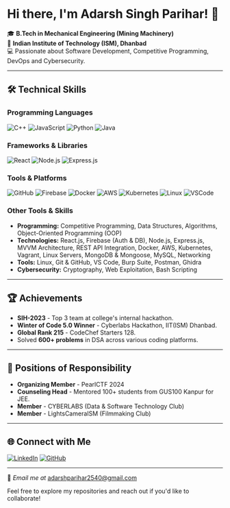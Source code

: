 # Hi there, I'm Adarsh Singh Parihar! 👋

🎓 **B.Tech in Mechanical Engineering (Mining Machinery)**  
📍 **Indian Institute of Technology (ISM), Dhanbad**  
💻 Passionate about Software Development, Competitive Programming, DevOps and Cybersecurity.

---

## 🛠️ Technical Skills

### Programming Languages
![C++](https://img.shields.io/badge/C++-00599C?style=flat-square&logo=c%2B%2B&logoColor=white)  ![JavaScript](https://img.shields.io/badge/JavaScript-F7DF1E?style=flat-square&logo=javascript&logoColor=black)  ![Python](https://img.shields.io/badge/Python-3776AB?style=flat-square&logo=python&logoColor=white)  ![Java](https://img.shields.io/badge/Java-007396?style=flat-square&logo=java&logoColor=white)

### Frameworks & Libraries
![React](https://img.shields.io/badge/React-61DAFB?style=flat-square&logo=react&logoColor=black)  ![Node.js](https://img.shields.io/badge/Node.js-339933?style=flat-square&logo=node-dot-js&logoColor=white)  ![Express.js](https://img.shields.io/badge/Express.js-000000?style=flat-square&logo=express&logoColor=white)

### Tools & Platforms
![GitHub](https://img.shields.io/badge/GitHub-181717?style=flat-square&logo=github&logoColor=white)  ![Firebase](https://img.shields.io/badge/Firebase-FFCA28?style=flat-square&logo=firebase&logoColor=black)  ![Docker](https://img.shields.io/badge/Docker-2496ED?style=flat-square&logo=docker&logoColor=white)  ![AWS](https://img.shields.io/badge/AWS-232F3E?style=flat-square&logo=amazon-aws&logoColor=white)  ![Kubernetes](https://img.shields.io/badge/Kubernetes-326CE5?style=flat-square&logo=kubernetes&logoColor=white)  ![Linux](https://img.shields.io/badge/Linux-FCC624?style=flat-square&logo=linux&logoColor=black)  ![VSCode](https://img.shields.io/badge/VS%20Code-007ACC?style=flat-square&logo=visual-studio-code&logoColor=white)

### Other Tools & Skills
- **Programming:** Competitive Programming, Data Structures, Algorithms, Object-Oriented Programming (OOP)
- **Technologies:** React.js, Firebase (Auth & DB), Node.js, Express.js, MVVM Architecture, REST API Integration, Docker, AWS, Kubernetes, Vagrant, Linux Servers, MongoDB & Mongoose, MySQL, Networking
- **Tools:** Linux, Git & GitHub, VS Code, Burp Suite, Postman, Ghidra
- **Cybersecurity:** Cryptography, Web Exploitation, Bash Scripting


---

## 🏆 Achievements

- **SIH-2023** - Top 3 team at college's internal hackathon.
- **Winter of Code 5.0 Winner** - Cyberlabs Hackathon, IIT(ISM) Dhanbad.
- **Global Rank 215** - CodeChef Starters 128.
- Solved **600+ problems** in DSA across various coding platforms.

---

## 🎯 Positions of Responsibility

- **Organizing Member** - PearlCTF 2024
- **Counseling Head** - Mentored 100+ students from GUS100 Kanpur for JEE.
- **Member** - CYBERLABS (Data & Software Technology Club)
- **Member** - LightsCameraISM (Filmmaking Club)

---

## 🌐 Connect with Me

[![LinkedIn](https://img.shields.io/badge/LinkedIn-0077B5?style=flat-square&logo=linkedin&logoColor=white)](https://www.linkedin.com/in/adarsh-singh-parihar-b42802255/)   [![GitHub](https://img.shields.io/badge/GitHub-181717?style=flat-square&logo=github&logoColor=white)](https://github.com/adarsh40parihar)  

---

🔗 *Email me at* [adarshparihar2540@gmail.com](mailto:adarsh2540parihar@gmail.com)

Feel free to explore my repositories and reach out if you'd like to collaborate!
